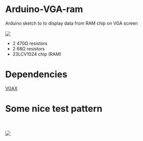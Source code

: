 # Arduino-VGA-ram
Arduino sketch to to display data from RAM chip on VGA screen
<br><br>
![](https://nop.koindozer.org/gh/ram-vga2.png)

- 2 470Ω resistors
- 2 68Ω resistors
- 23LCV1024 chip (RAM)

# Dependencies
[VGAX](https://github.com/smaffer/vgax)

# Some nice test pattern
<br><br>
![](https://nop.koindozer.org/gh/testpattr.png)
